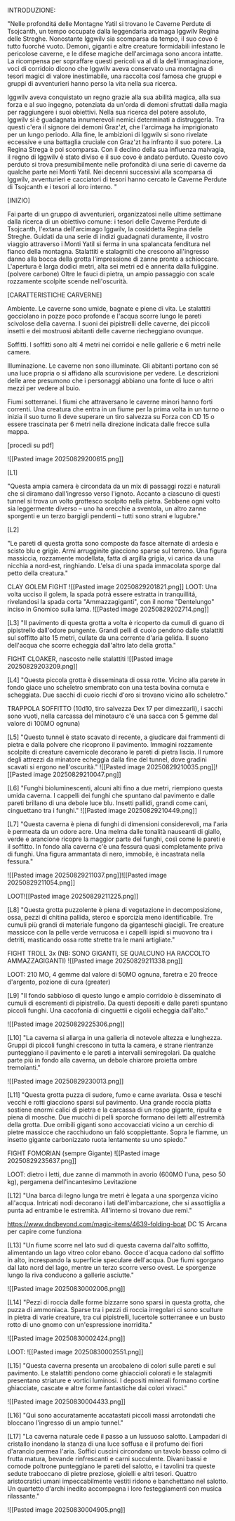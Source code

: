 
INTRODUZIONE:

"Nelle profonditá delle Montagne Yatil si trovano le Caverne Perdute di Tsojcanth, un tempo occupate dalla leggendaria arcimaga Iggwilv Regina delle Streghe. 
Nonostante Iggwilv sia scomparsa da tempo, il suo covo é tutto fuorché vuoto. Demoni, giganti e altre creature formidabili infestano le pericolose caverne, e le difese magiche dell'arcimaga sono ancora intatte. La ricompensa per sopraffare questi pericoli va al di la dell'immaginazione, voci di corridoio dicono che Iggwilv aveva conservato una montagna di tesori magici di valore inestimabile, una raccolta cosí famosa che gruppi e gruppi di avventurieri hanno perso la vita nella sua ricerca.


Iggwilv aveva conquistato un regno grazie alla sua abilità magica, alla sua forza e al suo ingegno, potenziata da un'orda di demoni sfruttati dalla magia per raggiungere i suoi
obiettivi. Nella sua ricerca del potere assoluto, Iggwilv si è guadagnata innumerevoli nemici determinati a distruggerla. Tra questi c'era il signore dei demoni Graz'zt,
che l'arcimaga ha imprigionato per un lungo periodo. Alla fine, le ambizioni di Iggwilv si sono rivelate eccessive e una battaglia cruciale con Graz'zt ha infranto il suo potere. La
Regina Strega è poi scomparsa. Con il declino della sua influenza malvagia, il regno di Iggwilv è stato diviso e il suo covo è andato perduto.
Questo covo perduto si trova presumibilmente nelle profondità di una serie di caverne da qualche parte nei Monti Yatil. Nei decenni successivi alla scomparsa di Iggwilv, avventurieri
e cacciatori di tesori hanno cercato le Caverne Perdute di Tsojcanth e i tesori al loro interno. "






[INIZIO]

Fai parte di un gruppo di avventurieri, organizzatosi nelle ultime settimane dalla ricerca di un obiettivo comune: i tesori delle Caverne Perdute di Tsojcanth, l'extana dell'arcimago Iggwilv, la cosiddetta Regina delle Streghe.
Guidati da una serie di indizi guadagnati duramente, il vostro viaggio attraverso i Monti Yatil si ferma in una spalancata fenditura nel fianco della montagna. Stalattiti e stalagmiti che crescono all'ingresso danno alla bocca della grotta l'impressione di zanne pronte a schioccare. L'apertura è larga dodici metri, alta sei metri ed è annerita dalla fuliggine. (polvere carbone)
Oltre le fauci di pietra, un ampio passaggio con scale rozzamente scolpite scende nell'oscurità.


[CARATTERISTICHE CARVERNE]


Ambiente. Le caverne sono umide, bagnate e piene di vita. Le stalattiti gocciolano in pozze poco profonde e l'acqua scorre lungo le pareti scivolose della caverna. I suoni dei pipistrelli delle caverne, dei piccoli insetti e dei mostruosi abitanti delle caverne riecheggiano ovunque.


Soffitti. I soffitti sono alti 4 metri nei corridoi e nelle gallerie e 6 metri nelle camere.


Illuminazione. Le caverne non sono illuminate. Gli abitanti portano con sé una luce propria o si affidano alla scurovisione per vedere. Le descrizioni delle aree presumono che i personaggi abbiano una fonte di luce o altri mezzi per vedere al buio.


Fiumi sotterranei. I fiumi che attraversano le caverne minori hanno forti correnti. Una creatura che entra in un fiume per la prima volta in un turno o inizia il suo turno lì deve superare un tiro salvezza su Forza con CD 15 o essere trascinata per 6 metri nella direzione indicata dalle frecce sulla mappa.





[procedi su pdf]


![[Pasted image 20250829200615.png]]



[L1]

"Questa ampia camera è circondata da un mix di passaggi rozzi e naturali che si diramano dall'ingresso verso l'ignoto. Accanto a ciascuno di questi
tunnel si trova un volto grottesco scolpito nella pietra. Sebbene ogni volto sia leggermente diverso – uno ha orecchie a sventola, un altro zanne sporgenti e un terzo bargigli pendenti – tutti sono strani e lugubre."



[L2]

"Le pareti di questa grotta sono composte da fasce alternate di ardesia e scisto blu e grigie. Armi arrugginite giacciono sparse sul terreno.
Una figura massiccia, rozzamente modellata, fatta di argilla grigia, vi carica da una nicchia a nord-est, ringhiando. L'elsa di una spada immacolata sporge dal
petto della creatura."  

CLAY GOLEM FIGHT ![[Pasted image 20250829201821.png]] 
LOOT: 
Una volta ucciso il golem, la spada potrá essere estratta in tranquillitá, rivelandosi la spada corta "Ammazzagiganti", con il nome "Dentelungo" inciso in Gnomico sulla lama.
![[Pasted image 20250829202714.png]]


[L3]
"Il pavimento di questa grotta a volta è ricoperto da cumuli di guano di pipistrello dall'odore pungente. Grandi pelli di cuoio pendono dalle stalattiti sul soffitto alto 15 metri, cullate da una corrente d'aria gelida. Il suono dell'acqua che scorre echeggia dall'altro lato della grotta."

FIGHT CLOAKER, nascosto nelle stalattiti
![[Pasted image 20250829203209.png]]


[L4]
"Questa piccola grotta è disseminata di ossa rotte. Vicino alla parete in fondo giace uno scheletro smembrato con una testa bovina cornuta e scheggiata. Due sacchi di cuoio ricchi d'oro si trovano vicino allo scheletro."

TRAPPOLA SOFFITTO (10d10, tiro salvezza Dex 17 per dimezzarli), i sacchi sono vuoti, nella carcassa del minotauro c'é una sacca con 5 gemme dal valore di 100MO ognuna)


[L5]
"Questo tunnel è stato scavato di recente, a giudicare dai frammenti di pietra e dalla polvere che ricoprono il pavimento. Immagini rozzamente scolpite di creature cavernicole decorano
le pareti di pietra liscia.
Il rumore degli attrezzi da minatore echeggia dalla fine del tunnel, dove gradini scavati si ergono nell'oscurità."
![[Pasted image 20250829210035.png]]![[Pasted image 20250829210047.png]]




[L6]
"Funghi bioluminescenti, alcuni alti fino a due metri, riempiono questa umida caverna. I cappelli dei funghi che spuntano dal pavimento e dalle pareti brillano di una debole luce blu.
Insetti pallidi, grandi come cani, cinguettano tra i funghi."
![[Pasted image 20250829210449.png]]




[L7]
"Questa caverna è piena di funghi di dimensioni considerevoli, ma l'aria è permeata da un odore acre. Una melma dalle tonalità nauseanti di giallo, verde e arancione ricopre la maggior parte dei funghi, così come le pareti e il soffitto.
In fondo alla caverna c'è una fessura quasi completamente priva di funghi. Una figura ammantata di nero, immobile, è incastrata nella fessura."

![[Pasted image 20250829211037.png]]![[Pasted image 20250829211054.png]]

LOOT![[Pasted image 20250829211225.png]] 

[L8]
"Questa grotta puzzolente è piena di vegetazione in decomposizione, ossa, pezzi di chitina pallida, sterco e sporcizia meno identificabile. Tre cumuli più grandi di materiale fungono da giganteschi
giacigli.
Tre creature massicce con la pelle verde verrucosa e i capelli ispidi si muovono tra i detriti, masticando ossa rotte strette tra le mani artigliate."

FIGHT TROLL 3x (NB: SONO GIGANTI, SE QUALCUNO HA RACCOLTO AMMAZZAGIGANTI)
![[Pasted image 20250829211338.png]]

LOOT: 
210 MO, 4 gemme dal valore di 50MO ognuna, faretra e 20 frecce d'argento, pozione di cura (greater)


[L9]
"Il fondo sabbioso di questo lungo e ampio corridoio è disseminato di cumuli di escrementi di pipistrello. Da questi depositi e dalle pareti spuntano piccoli funghi. Una cacofonia di cinguettii e
cigolii echeggia dall'alto."

![[Pasted image 20250829225306.png]]



[L10]
"La caverna si allarga in una galleria di notevole altezza e lunghezza. Gruppi di piccoli funghi crescono in tutta la camera, e strane rientranze punteggiano il pavimento e le pareti a intervalli semiregolari. Da qualche parte più in fondo alla caverna, un debole chiarore proietta ombre tremolanti."

![[Pasted image 20250829230013.png]]


[L11]
"Questa grotta puzza di sudore, fumo e carne avariata. Ossa e teschi vecchi e rotti giacciono sparsi sul pavimento. Una grande roccia piatta sostiene enormi calici di pietra e la carcassa di un rospo gigante, ripulita e piena di mosche. Due mucchi di pelli sporche formano dei letti all'estremità della grotta.
Due orribili giganti sono accovacciati vicino a un cerchio di pietre massicce che racchiudono un faló scoppiettante. Sopra le fiamme, un insetto gigante carbonizzato ruota lentamente su uno spiedo."

FIGHT FOMORIAN (sempre Gigante)
![[Pasted image 20250829235637.png]]

LOOT: dietro i letti, due zanne di mammoth in avorio (600MO l'una, peso 50 kg), pergamena dell'incantesimo Levitazione

[L12]
"Una barca di legno lunga tre metri è legata a una sporgenza vicino all'acqua. Intricati nodi decorano i lati dell'imbarcazione, che si assottiglia a punta ad entrambe le estremità.
All'interno si trovano due remi."

https://www.dndbeyond.com/magic-items/4639-folding-boat
DC 15 Arcana per capire come funziona


[L13]
"Un fiume scorre nel lato sud di questa caverna dall'alto soffitto, alimentando un lago vitreo color ebano. Gocce d'acqua cadono dal soffitto in alto, increspando la superficie
speculare dell'acqua.
Due fiumi sgorgano dal lato nord del lago, mentre un terzo scorre verso ovest. Le sporgenze lungo la riva conducono a gallerie asciutte."

![[Pasted image 20250830002006.png]]

[L14]
"Pezzi di roccia dalle forme bizzarre sono sparsi in questa grotta, che puzza di ammoniaca. Sparse tra i pezzi di roccia irregolari ci sono sculture in pietra di varie creature, tra cui pipistrelli, lucertole sotterranee e un busto rotto di uno gnomo con un'espressione inorridita."

![[Pasted image 20250830002424.png]]

LOOT:
![[Pasted image 20250830002551.png]]

[L15]
"Questa caverna presenta un arcobaleno di colori sulle pareti e sul pavimento. Le stalattiti pendono come ghiaccioli colorati e le stalagmiti presentano striature e vortici luminosi.
I depositi minerali formano cortine ghiacciate, cascate e altre forme fantastiche dai colori vivaci."

![[Pasted image 20250830004433.png]]

[L16]
"Qui sono accuratamente accatastati piccoli massi arrotondati che bloccano l'ingresso di un ampio tunnel." 



[L17]
"La caverna naturale cede il passo a un lussuoso salotto. Lampadari di cristallo inondano la stanza di una luce soffusa e il profumo dei fiori d'arancio permea l'aria. Soffici
cuscini circondano un tavolo basso colmo di frutta matura, bevande rinfrescanti e carni succulente. Divani bassi e comode poltrone punteggiano le pareti del salotto,
e i tavolini tra queste sedute traboccano di pietre preziose, gioielli e altri tesori.
Quattro aristocratici umani impeccabilmente vestiti ridono e banchettano nel salotto. Un quartetto d'archi inedito accompagna i loro festeggiamenti con musica rilassante."

![[Pasted image 20250830004905.png]]